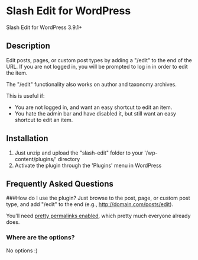 Slash Edit for WordPress
======================

Slash Edit for WordPress 3.9.1+

## Description

Edit posts, pages, or custom post types by adding a "/edit" to the end of the URL.  If you are not logged in, you will be prompted to log in in order to edit the item.

The "/edit" functionality also works on author and taxonomy archives.

This is useful if:

<ul>
<li>You are not logged in, and want an easy shortcut to edit an item.</li>
<li>You hate the admin bar and have disabled it, but still want an easy shortcut to edit an item.</li>
</ul>

## Installation

1. Just unzip and upload the "slash-edit" folder to your '/wp-content/plugins/' directory
2. Activate the plugin through the 'Plugins' menu in WordPress

## Frequently Asked Questions
###How do I use the plugin?
Just browse to the post, page, or custom post type, and add "/edit" to the end (e.g., http://domain.com/posts/edit).

You'll need <a href="http://codex.wordpress.org/Using_Permalinks#mod_rewrite:_.22Pretty_Permalinks.22">pretty permalinks enabled</a>, which pretty much everyone already does.

### Where are the options?
No options :) 